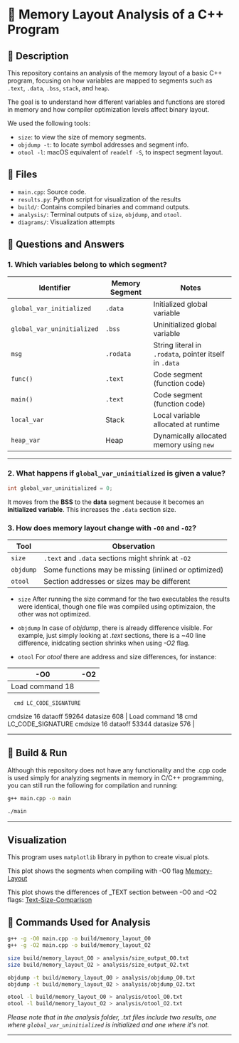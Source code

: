 # 🧠 Memory Layout Analysis of a C++ Program

## 📄 Description

This repository contains an analysis of the memory layout of a basic C++ program, focusing on how variables are mapped to segments such as `.text`, `.data`, `.bss`, `stack`, and `heap`.

The goal is to understand how different variables and functions are stored in memory and how compiler optimization levels affect binary layout.

We used the following tools:
- `size`: to view the size of memory segments.
- `objdump -t`: to locate symbol addresses and segment info.
- `otool -l`: macOS equivalent of `readelf -S`, to inspect segment layout.

## 📂 Files

- `main.cpp`: Source code.
- `results.py`: Python script for visualization of the results
- `build/`: Contains compiled binaries and command outputs.
- `analysis/`: Terminal outputs of `size`, `objdump`, and `otool`.
- `diagrams/`: Visualization attempts 

## 🧪 Questions and Answers

### 1. **Which variables belong to which segment?**

| Identifier                  | Memory Segment   | Notes                                                            |
|----------------------------|------------------|------------------------------------------------------------------|
| `global_var_initialized`   | `.data`           | Initialized global variable                                      |
| `global_var_uninitialized` | `.bss`            | Uninitialized global variable                                    |
| `msg`                      | `.rodata`         | String literal in `.rodata`, pointer itself in `.data`           |
| `func()`                   | `.text`           | Code segment (function code)                                     |
| `main()`                   | `.text`           | Code segment (function code)                                     |
| `local_var`                | Stack             | Local variable allocated at runtime                              |
| `heap_var`                 | Heap              | Dynamically allocated memory using `new`                         |

---

### 2. **What happens if `global_var_uninitialized` is given a value?**

```cpp
int global_var_uninitialized = 0;
```

It moves from the **BSS** to the **data** segment because it becomes an **initialized variable**. This increases the `.data` section size.

### 3. **How does memory layout change with `-O0` and `-O2`?**

| Tool       | Observation                                           |
|------------|-------------------------------------------------------|
| `size`     | `.text` and `.data` sections might shrink at `-O2`   |
| `objdump`  | Some functions may be missing (inlined or optimized) |
| `otool`    | Section addresses or sizes may be different           |

- `size` 
After running the size command for the two executables the results were identical, though one file was compiled using optimizaion, the other was not optimized. 

- `objdump` 
In case of *objdump*, there is already difference visible. For example, just simply looking at *.text* sections, there is a ~40 line difference, inidcating section shrinks when using *-O2* flag. 

- `otool`
For *otool* there are address and size differences, for instance: 

| -O0       | -O2                                           |
|------------|-------------------------------------------------------|
| Load command 18
      cmd LC_CODE_SIGNATURE
  cmdsize 16
  dataoff 59264
 datasize 608    | Load command 18
      cmd LC_CODE_SIGNATURE
  cmdsize 16
  dataoff 53344
 datasize 576 |

---
## 🧪 Build & Run 

Although this repository does not have any functionality and the .cpp code is used simply for analyzing segments in memory in C/C++ programming, you can still run the following for compilation and running: 

```bash
g++ main.cpp -o main
```
```bash
./main
```
---

## Visualization

This program uses `matplotlib` library in python to create visual plots. 

This plot shows the segments when compiling with -O0 flag
[Memory-Layout](diagrams/memory_layout.png)

This plot shows the differences of _TEXT section between -O0 and -O2 flags: 
[Text-Size-Comparison](diagrams/text_size_comparison.png)


## 🧰 Commands Used for Analysis

```bash
g++ -g -O0 main.cpp -o build/memory_layout_O0
g++ -g -O2 main.cpp -o build/memory_layout_O2

size build/memory_layout_O0 > analysis/size_output_O0.txt
size build/memory_layout_O2 > analysis/size_output_O2.txt

objdump -t build/memory_layout_O0 > analysis/objdump_O0.txt
objdump -t build/memory_layout_O2 > analysis/objdump_O2.txt

otool -l build/memory_layout_O0 > analysis/otool_O0.txt
otool -l build/memory_layout_O2 > analysis/otool_O2.txt
```

*Please note that in the analysis folder, .txt files include two results, one where `global_var_uninitialized` is initialized and one where it's not.*

---
